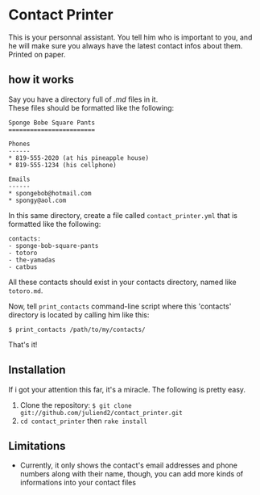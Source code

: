 Contact Printer
===============

This is your personnal assistant. You tell him who is important to you, and he
will make sure you always have the latest contact infos about them. Printed on
paper.

how it works
------------

Say you have a directory full of *<contact-name>.md* files in it.  
These files should be formatted like the following:

    Sponge Bobe Square Pants
    ========================

    Phones
    ------
    * 819-555-2020 (at his pineapple house)
    * 819-555-1234 (his cellphone)

    Emails
    ------
    * spongebob@hotmail.com
    * spongy@aol.com

In this same directory, create a file called `contact_printer.yml` that is formatted like the following:

    contacts:
    - sponge-bob-square-pants
    - totoro
    - the-yamadas
    - catbus

All these contacts should exist in your contacts directory, named like
`totoro.md`.

Now, tell `print_contacts` command-line script where this 'contacts' directory is located
by calling him like this:

    $ print_contacts /path/to/my/contacts/

That's it!

Installation
------------

If i got your attention this far, it's a miracle. The following is pretty easy.

1. Clone the repository: `$ git clone git://github.com/juliend2/contact_printer.git`
2. `cd contact_printer` then `rake install`

Limitations
-----------

* Currently, it only shows the contact's email addresses and phone numbers
  along with their name, though, you can add more kinds of informations into your contact files


